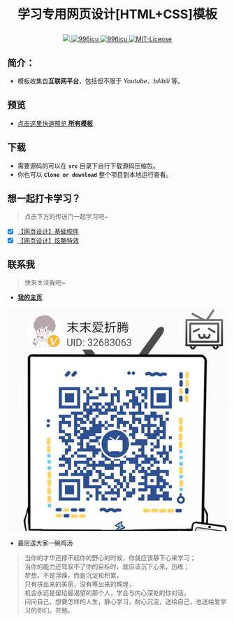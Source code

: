 # <p align="center">学习专用网页设计[HTML+CSS]模板</p>

<p align="center">
	<a href="https://github.com/local-host-8080/demo-html-css">
		<img src="https://img.shields.io/badge/status-updating-brightgreen.svg">
	</a>
		<a href="https://996.icu/#/en_US">
		<img alt="996icu" src="https://img.shields.io/badge/link-996.icu-%23FF4D5B.svg">
	</a>
	<a href="https://github.com/996icu/996.ICU/blob/master/LICENSE">
		<img alt="996icu" src="https://img.shields.io/badge/license-Anti%20996-blue.svg">
	</a>
	<a href="https://opensource.org/licenses/mit-license.php">
		<img alt="MIT-License" src="https://badges.frapsoft.com/os/mit/mit.svg">
	</a>
</p>

## 简介：
* 模板收集自**互联网平台**，包括但不限于 *Youtube*、*bilibili* 等。

## 预览
* [点击这里快速预览 **所有模板**](https://local-host-8080.github.io/demo-html-css/index.html)

## 下载
* 需要源码的可以在 **`src`** 目录下自行下载源码压缩包。
* 你也可以 **`Clone or download`** 整个项目到本地运行查看。

## 想一起打卡学习？
> 点击下方的传送门一起学习吧~
* [x] [【网页设计】基础控件](https://space.bilibili.com/32683063/channel/detail?cid=81226)
* [x] [【网页设计】炫酷特效](https://space.bilibili.com/32683063/channel/detail?cid=84356)

## 联系我
> 快来关注我吧~
* [**我的主页**](https://space.bilibili.com/32683063)

![末末爱折腾の二维码](img/AboutMe.png)

* 最后送大家一碗鸡汤

> 当你的才华还撑不起你的野心的时候，你就应该静下心来学习；<br/>
> 当你的能力还驾驭不了你的目标时，就应该沉下心来，历练；<br/>
> 梦想，不是浮躁，而是沉淀和积累，<br/>
> 只有拼出来的美丽，没有等出来的辉煌，<br/>
> 机会永远是留给最渴望的那个人，学会与内心深处的你对话，<br/>
> 问问自己，想要怎样的人生，静心学习，耐心沉淀，送给自己，也送给爱学习的你们。共勉。
